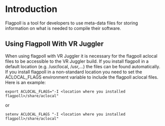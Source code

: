 # Introduction #

Flagpoll is a tool for developers to use meta-data files for storing information on what is needed to compile their software.


## Using Flagpoll With VR Juggler ##

When using flagpoll with VR Juggler it is necessary for the flagpoll aclocal files to be accessible to the VR Juggler build. If you install flagpoll in a default location (e.g. /usr/local, /usr,...) the files can be found automatically. If you install flagpoll in a non-standard location you need to set the ACLOCAL\_FLAGS environment variable to include the flagpoll aclocal files. Here is an example:
```
export ACLOCAL_FLAGS="-I <location where you installed flagpoll>/share/aclocal" 
```
or
```
setenv ACLOCAL_FLAGS "-I <location where you installed flagpoll>/share/aclocal" 
```